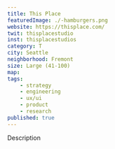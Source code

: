 ```yaml
---
title: This Place
featuredImage: ./-hamburgers.png
website: https://thisplace.com/
twit: thisplacestudio
inst: thisplacestudios
category: T
city: Seattle
neighborhood: Fremont
size: Large (41-100)
map: 
tags:
    - strategy
    - engineering
    - ux/ui
    - product
    - research
published: true
---
```


Description
